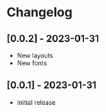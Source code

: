 # Changelog

## [0.0.2] - 2023-01-31

- New layouts
- New fonts

## [0.0.1] - 2023-01-31

- Initial release